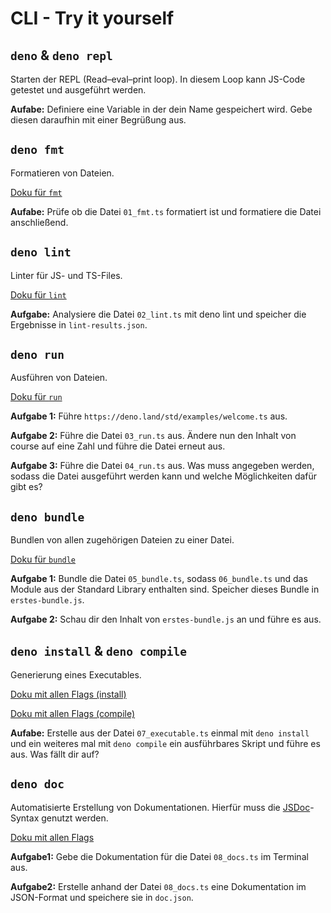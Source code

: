 # CLI - Try it yourself

## `deno` & `deno repl`

Starten der REPL (Read–eval–print loop). In diesem Loop kann JS-Code getestet und ausgeführt werden.

**Aufabe:** Definiere eine Variable in der dein Name gespeichert wird. Gebe diesen daraufhin mit einer Begrüßung aus.

## `deno fmt`

Formatieren von Dateien.

[Doku für `fmt`](https://deno.land/manual/tools/formatter)

**Aufabe:** Prüfe ob die Datei `01_fmt.ts` formatiert ist und formatiere die Datei anschließend.


## `deno lint`

Linter für JS- und TS-Files.

[Doku für `lint`](https://deno.land/manual/tools/linter)

**Aufgabe:** Analysiere die Datei `02_lint.ts` mit deno lint und speicher die Ergebnisse in `lint-results.json`.


## `deno run`

Ausführen von Dateien.

[Doku für `run`](https://deno.land/manual/getting_started/permissions)

**Aufgabe 1:** Führe `https://deno.land/std/examples/welcome.ts` aus.

**Aufgabe 2:** Führe die Datei `03_run.ts` aus. Ändere nun den Inhalt von course auf eine Zahl und führe die Datei erneut aus.

**Aufgabe 3:** Führe die Datei `04_run.ts` aus. Was muss angegeben werden, sodass die Datei ausgeführt werden kann und welche Möglichkeiten dafür gibt es?

## `deno bundle`

Bundlen von allen zugehörigen Dateien zu einer Datei.

[Doku für `bundle`](https://deno.land/manual/tools/bundler)

**Aufgabe 1:** Bundle die Datei `05_bundle.ts`, sodass `06_bundle.ts` und das Module aus der Standard Library enthalten sind. Speicher dieses Bundle in `erstes-bundle.js`.

**Aufgabe 2:** Schau dir den Inhalt von `erstes-bundle.js` an und führe es aus.

## `deno install` & `deno compile`

Generierung eines Executables.

[Doku mit allen Flags (install)](https://deno.land/manual/tools/script_installer)

[Doku mit allen Flags (compile)](https://deno.land/manual/tools/compiler)

**Aufabe:** Erstelle aus der Datei `07_executable.ts` einmal mit `deno install` und ein weiteres mal mit `deno compile` ein ausführbares Skript und führe es aus. Was fällt dir auf?

## `deno doc`

Automatisierte Erstellung von Dokumentationen. Hierfür muss die [JSDoc](https://jsdoc.app)-Syntax genutzt werden.

[Doku mit allen Flags](https://deno.land/manual/tools/documentation_generator)

**Aufgabe1:** Gebe die Dokumentation für die Datei `08_docs.ts` im Terminal aus.

**Aufgabe2:** Erstelle anhand der Datei `08_docs.ts` eine Dokumentation im JSON-Format und speichere sie in `doc.json`.
